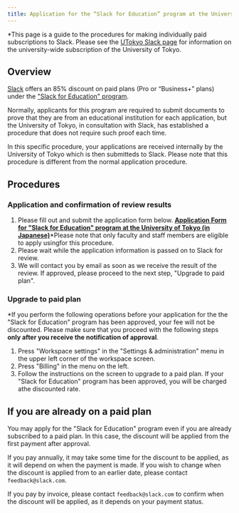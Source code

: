 ```yaml
---
title: Application for the “Slack for Education” program at the University of Tokyo
---
```


*This page is a guide to the procedures for making individually paid subscriptions to Slack. 
Please see the [UTokyo Slack page](../) for information on the university-wide subscription of the University of Tokyo.

## Overview

[Slack](https://slack.com/) offers an 85% discount on paid plans (Pro or “Business+” plans) under the ["Slack for Education" program](https://slack.com/help/articles/206646877).

Normally, applicants for this program are required to submit documents to prove that they are from an educational institution for each application, but the University of Tokyo, in consultation with Slack, has established a procedure that does not require such proof each time.

In this specific procedure, your applications are received internally by the University of Tokyo which is then submitteds to Slack. Please note that this procedure is different from the normal application procedure.

## Procedures

### Application and confirmation of review results

1. Please fill out and submit the application form below. <b class="box center"><a href="https://forms.office.com/r/6MJRhByh0w">Application Form for "Slack for Education" program at the University of Tokyo (in Japanese)</a></b>*Please note that only faculty and staff members are eligible to apply usingfor this procedure.
1. Please wait while the application information is passed on to Slack for review.
1.  We will contact you by email as soon as we receive the result of the review. If approved, please proceed to the next step, "Upgrade to paid plan".

### Upgrade to paid plan

*If you perform the following operations before your application for the the "Slack for Education" program has been approved, your fee will not be discounted. Please make sure that you proceed with the following steps **only after you receive the notification of approval**.

1. Press "Workspace settings" in the "Settings & administration" menu in the upper left corner of the workspace screen.
1. Press "Billing" in the menu on the left.
1. Follow the instructions on the screen to upgrade to a paid plan. If your "Slack for Education" program has been approved, you will be charged athe discounted rate.

## If you are already on a paid plan

You may apply for the "Slack for Education" program even if you are already subscribed to a paid plan. In this case, the discount will be applied from the first payment after approval.

If you pay annually, it may take some time for the discount to be applied, as it will depend on when the payment is made. If you wish to change when the discount is applied from to an earlier date, please contact `feedback@slack.com`.

If you pay by invoice, please contact `feedback@slack.com` to confirm when the discount will be applied, as it depends on your payment status.
